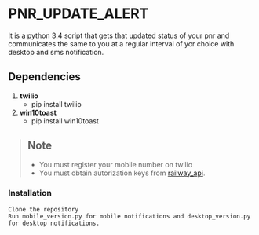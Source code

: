 
# PNR_UPDATE_ALERT
It is a python 3.4  script that gets that updated status of your pnr and communicates the same to you
at a regular interval of yor choice with desktop and sms notification.
## Dependencies
1. **twilio**
     * pip install twilio
2.  **win10toast**
     *  pip install win10toast
> ## Note
> * You must register your mobile number on twilio
> * You must obtain autorization keys from [railway_api](www.railwayapi.com).

### Installation
```
Clone the repository
Run mobile_version.py for mobile notifications and desktop_version.py for desktop notifications.
```
